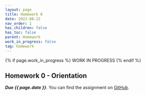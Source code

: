 ```yaml
---
layout: page
title: Homework 0
date: 2022-08-22
nav_order: 1
has_children: false
has_toc: false
parent: Homework
work_in_progress: false	
tag: homework 
---
```


{% if page.work_in_progress %} WORK IN PROGRESS {% endif %}

## Homework 0 - Orientation

**_Due {{ page.date }}_**. You can find the assignment on 
[GitHub](https://github.com/UofSC-Fall-2022-Math-587-001/homework0).

